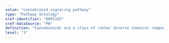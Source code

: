```yaml
---
value: "cannabinoid signaling pathway"
type: "Pathway Ontology"
xref-identifier: "0001163"
xref-dataSource: "PW"
definition: "Cannabinoids are a class of rather diverse chemical compounds of which some, like endocannabinoids are naturally produced by the body in humans and other animals, while others are found in plants or are synthesized. Signaling is mediated by the cannabinoid receptors that are G protein coupled (GPCR) receptors. The endogenous cannabinoids are lipids and the signaling route is referred to as retrograde as it  travels 'backwards' from the postsynaptic to the presynaptic cell."
level: "3"
---
```

